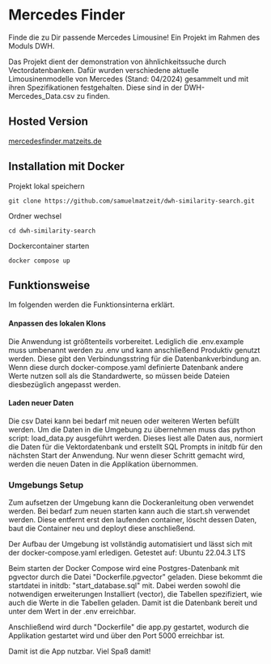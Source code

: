 # Mercedes Finder
Finde die zu Dir passende Mercedes Limousine! Ein Projekt im Rahmen des Moduls DWH.

Das Projekt dient der demonstration von ähnlichkeitssuche durch Vectordatenbanken. Dafür wurden verschiedene aktuelle Limousinenmodelle von Mercedes (Stand: 04/2024) gesammelt und mit ihren Spezifikationen festgehalten. Diese sind in der DWH-Mercedes_Data.csv zu finden.

## Hosted Version
[mercedesfinder.matzeits.de](https://mercedesfinder.matzeits.de)

## Installation mit Docker
Projekt lokal speichern
```
git clone https://github.com/samuelmatzeit/dwh-similarity-search.git
```
Ordner wechsel
```
cd dwh-similarity-search
```
Dockercontainer starten
```
docker compose up
```

## Funktionsweise
Im folgenden werden die Funktionsinterna erklärt.

#### Anpassen des lokalen Klons
Die Anwendung ist größtenteils vorbereitet. Lediglich die .env.example muss umbenannt werden zu .env und kann anschließend Produktiv genutzt werden. Diese gibt den Verbindungsstring für die Datenbankverbindung an. Wenn diese durch docker-compose.yaml definierte Datenbank andere Werte nutzen soll als die Standardwerte, so müssen beide Dateien diesbezüglich angepasst werden.

#### Laden neuer Daten
Die csv Datei kann bei bedarf mit neuen oder weiteren Werten befüllt werden. Um die Daten in die Umgebung zu übernehmen muss das python script: load_data.py ausgeführt werden. Dieses liest alle Daten aus, normiert die Daten für die Vektordatenbank und erstellt SQL Prompts in initdb für den nächsten Start der Anwendung. Nur wenn dieser Schritt gemacht wird, werden die neuen Daten in die Applikation übernommen.

### Umgebungs Setup

Zum aufsetzen der Umgebung kann die Dockeranleitung oben verwendet werden. Bei bedarf zum neuen starten kann auch die start.sh verwendet werden. Diese entfernt erst den laufenden container, löscht dessen Daten, baut die Container neu und deployt diese anschließend.

Der Aufbau der Umgebung ist vollständig automatisiert und lässt sich mit der docker-compose.yaml erledigen.
Getestet auf: Ubuntu 22.04.3 LTS

Beim starten der Docker Compose wird eine Postgres-Datenbank mit pgvector durch die Datei "Dockerfile.pgvector" geladen. Diese bekommt die startdatei in initdb: "start_database.sql" mit. Dabei werden sowohl die notwendigen erweiterungen Installiert (vector), die Tabellen spezifiziert, wie auch die Werte in die Tabellen geladen. Damit ist die Datenbank bereit und unter dem Wert in der .env erreichbar.

Anschließend wird durch "Dockerfile" die app.py gestartet, wodurch die Applikation gestartet wird und über den Port 5000 erreichbar ist. 

Damit ist die App nutzbar. Viel Spaß damit!
